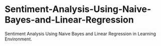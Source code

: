 # Sentiment-Analysis-Using-Naive-Bayes-and-Linear-Regression
Sentiment Analysis Using Naive Bayes and Linear Regression in Learning Environment. 
